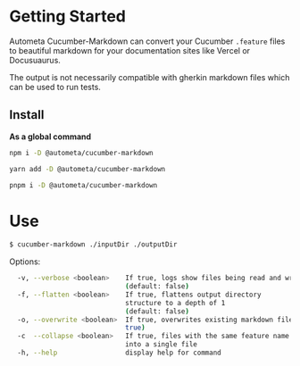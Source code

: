 # Getting Started

Autometa Cucumber-Markdown can convert your Cucumber `.feature` files
to beautiful markdown for your documentation sites like Vercel or Docusuaurus.

The output is not necessarily compatible with gherkin markdown files
which can be used to run tests.

## Install

**As a global command**

```sh title=NPM
npm i -D @autometa/cucumber-markdown
```

 ```sh title=Yarn
 yarn add -D @autometa/cucumber-markdown
 ```

```sh title=PNPM
pnpm i -D @autometa/cucumber-markdown
```

# Use

```sh
$ cucumber-markdown ./inputDir ./outputDir
```


Options:
```sh
  -v, --verbose <boolean>    If true, logs show files being read and written
                             (default: false)
  -f, --flatten <boolean>    If true, flattens output directory 
                             structure to a depth of 1 
                             (default: false)
  -o, --overwrite <boolean>  If true, overwrites existing markdown files (default:
                             true)
  -c  --collapse <boolean>   If true, files with the same feature name will be collapsed
                             into a single file
  -h, --help                 display help for command
```